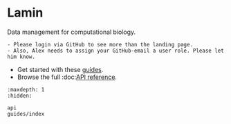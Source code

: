 # Lamin

Data management for computational biology.

```{important}
- Please login via GitHub to see more than the landing page.
- Also, Alex needs to assign your GitHub-email a user role. Please let him know.
```

- Get started with these [guides](guides/index).
- Browse the full :doc:[API reference](api).

```{toctree}
:maxdepth: 1
:hidden:

api
guides/index
```
